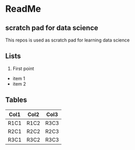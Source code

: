 # ReadMe

## scratch pad for data science

This repos is used as scratch pad for learning data science 

## Lists 

1. First point
  * item 1
  * item 2

## Tables

|Col1 | Col2 | Col3 |
|-----|------|------|
|R1C1 | R1C2 | R3C3 |
|R2C1 | R2C2 | R2C3 |
|R3C1 | R3C2 | R3C3 |
